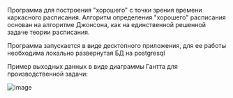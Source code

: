 Программа для построения "хорошего" с точки зрения времени каркасного расписания.
Алгоритм определения "хорошего" расписания основан на алгоритме Джонсона, как на единственной решенной задаче теории расписания.

Программа запускается в виде десктопного приложения, для ее работы необходима локально развернутая БД на postgresql

Пример выходных данных в виде диаграммы Гантта для производственной задачи:

![image](https://user-images.githubusercontent.com/69858971/183375848-491dc5d2-9bb5-49e1-9ab9-153d5cfc06af.png)
